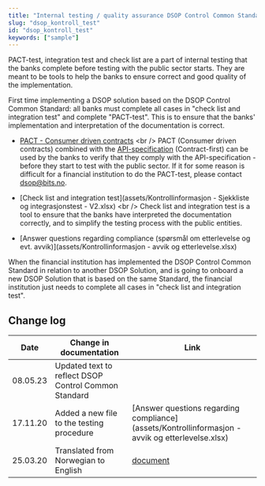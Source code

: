 ```yaml
---
title: "Internal testing / quality assurance DSOP Control Common Standard"
slug: "dsop_kontroll_test"
id: "dsop_kontroll_test"
keywords: ["sample"]
---
```


PACT-test, integration test and check list are a part of internal testing that the banks complete before testing with the
public sector starts. They are meant to be tools to help the banks to ensure correct and good quality of the implementation.

First time implementing a DSOP solution based on the DSOP Control Common Standard: all banks must complete all cases in
"check list and integration test" and complete "PACT-test". This is to ensure that the banks' implementation and
interpretation of the documentation is correct.

* [PACT - Consumer driven contracts](https://github.com/Skatteetaten/dsop-account-consumer-contract) <br \/> PACT (Consumer
driven contracts) combined with the [API-specification](https://bitsnorge.github.io/dsop-accounts-api/#/) (Contract-first)
can be used by the banks to verify that they comply with the API-specification - before they start to test with the
public sector. If it for some reason is difficult for a financial institution to do the PACT-test, please contact dsop@bits.no.

* [Check list and integration test](assets/Kontrollinformasjon - Sjekkliste og integrasjonstest - V2.xlsx) <br \/> Check
list and integration test is a tool to ensure that the banks have interpreted the documentation correctly, and to
simplify the testing process with the public entities.

* [Answer questions regarding compliance (spørsmål om etterlevelse og evt. avvik)](assets/Kontrollinformasjon - avvik og etterlevelse.xlsx)

When the financial institution has implemented the DSOP Control Common Standard in relation to another DSOP Solution,
and is going to onboard a new DSOP Solution that is based on the same Standard, the financial institution just needs to
complete all cases in "check list and integration test".

## Change log

| Date | Change in documentation | Link |
| ---------- | ------------------------------------------------------ | ------------------------------------------------------------------------------------------------------------------------------------- |
| 08.05.23 | Updated text to reflect DSOP Control Common Standard |  | | 20.04.23 | Updated checklist | [Check list and integration test](assets/Kontrollinformasjon - Sjekkliste og integrasjonstest - V2.xlsx) |
| 17.11.20 | Added a new file to the testing procedure | [Answer questions regarding compliance](assets/Kontrollinformasjon - avvik og etterlevelse.xlsx) |
| 25.03.20 | Translated from Norwegian to English | [document](https://dokumentasjon.dsop.no/assets/Kontrollinformasjon%20-%20Sjekkliste%20og%20integrasjonstest.xlsx) |
